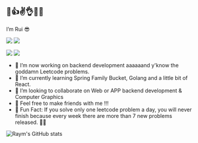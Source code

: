 ## 👋👍✌️👌🤟✊
I’m Rui 😎 

![](https://img.shields.io/badge/-Computer%20Science-8003fc)  ![](https://img.shields.io/badge/-NYU%20%7C%20Tandon%20%7C%202021--2024-5e03fc)

![](https://img.shields.io/badge/-Software%20Engineering-orange) ![](https://img.shields.io/badge/-SDU%20%7C%20College%20of%20Software%7C%202017--2021-red)
- 👀 I’m now working on backend development aaaaaand  y'know the goddamn Leetcode problems.
- 🌱 I’m currently learning Spring Family Bucket, Golang and a little bit of React.
- 💞️ I’m looking to collaborate on Web or APP backend development & Computer Graphics 
- 🥳 Feel free to make friends with me !!! 
- 🧐 Fun Fact: 
If you solve only one leetcode problem a day, you will never finish because every week there are more than 7 new problems released. 🤯🤯

![Raym's GitHub stats](https://github-readme-stats.vercel.app/api?username=RaymRaym&show_icons=true&theme=tokyonight)
<!-- ![Top Langs](https://github-readme-stats.vercel.app/api/top-langs/?username=RaymRaym&layout=compact&theme=tokyonight) -->

<!---
RaymRaym/RaymRaym is a ✨ special ✨ repository because its `README.md` (this file) appears on your GitHub profile.
You can click the Preview link to take a look at your changes.
--->
